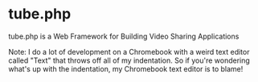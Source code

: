 # tube.php
tube.php is a Web Framework for Building Video Sharing Applications


Note: I do a lot of development on a Chromebook with a weird text editor called "Text" that throws off all of my indentation. So if you're wondering what's up with the indentation, my Chromebook text editor is to blame!
